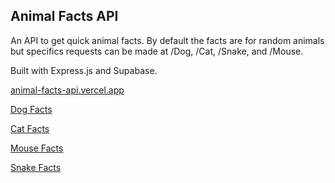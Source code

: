 ## Animal Facts API

An API to get quick animal facts. By default the facts are for random animals but specifics requests can be made at /Dog, /Cat, /Snake, and /Mouse.

Built with Express.js and Supabase. 

[animal-facts-api.vercel.app](https://animal-facts-api.vercel.app)

[Dog Facts](https://animal-facts-api.vercel.app/Dog)

[Cat Facts](https://animal-facts-api.vercel.app/Cat)

[Mouse Facts](https://animal-facts-api.vercel.app/Mouse)

[Snake Facts](https://animal-facts-api.vercel.app/Snake)
